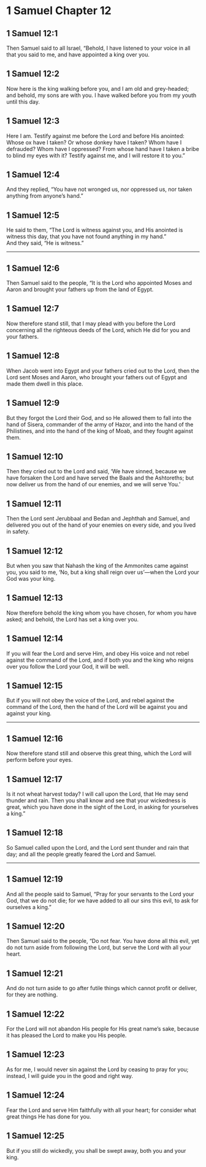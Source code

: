 # 1 Samuel Chapter 12

## 1 Samuel 12:1

Then Samuel said to all Israel, “Behold, I have listened to your voice in all that you said to me, and have appointed a king over you.

## 1 Samuel 12:2

Now here is the king walking before you, and I am old and grey-headed; and behold, my sons are with you. I have walked before you from my youth until this day.

## 1 Samuel 12:3

Here I am. Testify against me before the Lord and before His anointed: Whose ox have I taken? Or whose donkey have I taken? Whom have I defrauded? Whom have I oppressed? From whose hand have I taken a bribe to blind my eyes with it? Testify against me, and I will restore it to you.”

## 1 Samuel 12:4

And they replied, “You have not wronged us, nor oppressed us, nor taken anything from anyone’s hand.”

## 1 Samuel 12:5

He said to them, “The Lord is witness against you, and His anointed is witness this day, that you have not found anything in my hand.”  
And they said, “He is witness.”

---

## 1 Samuel 12:6

Then Samuel said to the people, “It is the Lord who appointed Moses and Aaron and brought your fathers up from the land of Egypt.

## 1 Samuel 12:7

Now therefore stand still, that I may plead with you before the Lord concerning all the righteous deeds of the Lord, which He did for you and your fathers.

## 1 Samuel 12:8

When Jacob went into Egypt and your fathers cried out to the Lord, then the Lord sent Moses and Aaron, who brought your fathers out of Egypt and made them dwell in this place.

## 1 Samuel 12:9

But they forgot the Lord their God, and so He allowed them to fall into the hand of Sisera, commander of the army of Hazor, and into the hand of the Philistines, and into the hand of the king of Moab, and they fought against them.

## 1 Samuel 12:10

Then they cried out to the Lord and said, ‘We have sinned, because we have forsaken the Lord and have served the Baals and the Ashtoreths; but now deliver us from the hand of our enemies, and we will serve You.’

## 1 Samuel 12:11

Then the Lord sent Jerubbaal and Bedan and Jephthah and Samuel, and delivered you out of the hand of your enemies on every side, and you lived in safety.

## 1 Samuel 12:12

But when you saw that Nahash the king of the Ammonites came against you, you said to me, ‘No, but a king shall reign over us’—when the Lord your God was your king.

## 1 Samuel 12:13

Now therefore behold the king whom you have chosen, for whom you have asked; and behold, the Lord has set a king over you.

## 1 Samuel 12:14

If you will fear the Lord and serve Him, and obey His voice and not rebel against the command of the Lord, and if both you and the king who reigns over you follow the Lord your God, it will be well.

## 1 Samuel 12:15

But if you will not obey the voice of the Lord, and rebel against the command of the Lord, then the hand of the Lord will be against you and against your king.

---

## 1 Samuel 12:16

Now therefore stand still and observe this great thing, which the Lord will perform before your eyes.

## 1 Samuel 12:17

Is it not wheat harvest today? I will call upon the Lord, that He may send thunder and rain. Then you shall know and see that your wickedness is great, which you have done in the sight of the Lord, in asking for yourselves a king.”

## 1 Samuel 12:18

So Samuel called upon the Lord, and the Lord sent thunder and rain that day; and all the people greatly feared the Lord and Samuel.

---

## 1 Samuel 12:19

And all the people said to Samuel, “Pray for your servants to the Lord your God, that we do not die; for we have added to all our sins this evil, to ask for ourselves a king.”

## 1 Samuel 12:20

Then Samuel said to the people, “Do not fear. You have done all this evil, yet do not turn aside from following the Lord, but serve the Lord with all your heart.

## 1 Samuel 12:21

And do not turn aside to go after futile things which cannot profit or deliver, for they are nothing.

## 1 Samuel 12:22

For the Lord will not abandon His people for His great name’s sake, because it has pleased the Lord to make you His people.

## 1 Samuel 12:23

As for me, I would never sin against the Lord by ceasing to pray for you; instead, I will guide you in the good and right way.

## 1 Samuel 12:24

Fear the Lord and serve Him faithfully with all your heart; for consider what great things He has done for you.

## 1 Samuel 12:25

But if you still do wickedly, you shall be swept away, both you and your king.
